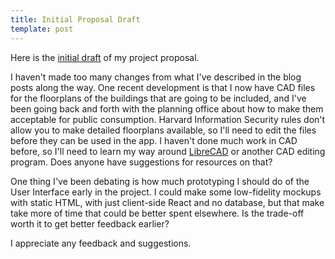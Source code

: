 ```yaml
---
title: Initial Proposal Draft
template: post
---
```


Here is the [initial draft][draft] of my project proposal.

I haven't made too many changes from what I've described in the blog posts along the way. One recent development is that I now have CAD files for the floorplans of the buildings that are going to be included, and I've been going back and forth with the planning office about how to make them acceptable for public consumption. Harvard Information Security rules don't allow you to make detailed floorplans available, so I'll need to edit the files before they can be used in the app. I haven't done much work in CAD before, so I'll need to learn my way around [LibreCAD][lcad] or another CAD editing program. Does anyone have suggestions for resources on that?

One thing I've been debating is how much prototyping I should do of the User Interface early in the project. I could make some low-fidelity mockups with static HTML, with just client-side React and no database, but that make take more of time that could be better spent elsewhere. Is the trade-off worth it to get better feedback earlier?

I appreciate any feedback and suggestions.

[draft]: /capstone-blog/draft-proposal.html
[lcad]: https://librecad.org/
